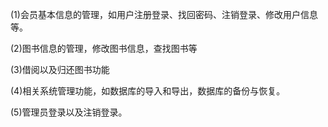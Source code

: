(1)会员基本信息的管理，如用户注册登录、找回密码、注销登录、修改用户信息等。

(2)图书信息的管理，修改图书信息，查找图书等

(3)借阅以及归还图书功能

(4)相关系统管理功能，如数据库的导入和导出，数据库的备份与恢复。

(5)管理员登录以及注销登录。

